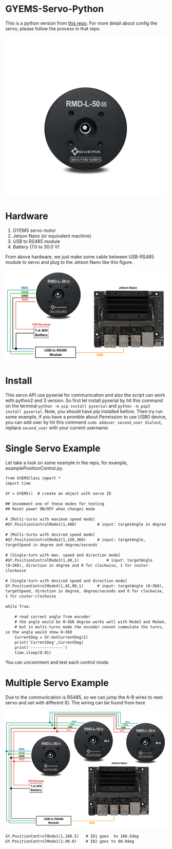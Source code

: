 # GYEMS-Servo-Python

This is a python version from [this repo](https://github.com/rasheeddo/GYEMS-Servo). For more detail about config the servo, please follow the process in that repo.

![](image/servo.png)

# Hardware
1. GYEMS servo motor
2. Jetson Nano (or equivalent machine)
3. USB to RS485 module
4. Battery (7.0 to 30.0 V)

From above hardware, we just make some cable between USB-RS485 module to servo and plug to the Jetson Nano like this figure.

![](image/wiring.PNG)

# Install
This servo API use pyserial for communication and also the script can work with python2 and 3 version. So first let install pyserial by hit this command on the terminal `python -m pip install pyserial` and `python -m pip3 install pyserial`. Note, you should have pip installed before. Then try run some example, if you have a promble about Permission to use USB0 device, you can add user by hit this command `sudo adduser second_user dialout`, replace `second_user` with your current username.

# Single Servo Example

Let take a look on some example in the repo, for example, examplePositionControl.py.
```
from GYEMSClass import *
import time

GY = GYEMS()  # create an object with servo ID

## Uncomment one of these modes for testing
## Reset power ON/OFF when changes mode

# [Multi-turns with maximum speed mode]
#GY.PositionControlMode1(1,480)			# input: targetAngle in degree  

# [Multi-turns with desired speed mode]		
#GY.PositionControlMode2(1,150,360)		# input: targetAngle, targetSpeed in degree and degree/seconds 	

# [Single-turn with max. speed and direction mode]										
#GY.PositionControlMode3(1,40,1)			# input: targetAngle (0~360), direction in degree and 0 for clockwise, 1 for couter-clockwise	

# [Single-turn with desired speed and direction mode]	
GY.PositionControlMode4(1,45,90,1)		# input: targetAngle (0~360), targetSpeed, direction in degree, degree/seconds and 0 for clockwise, 1 for couter-clockwise

while True:

	# read current angle from encoder
	# the angle would be 0~360 degree works well with Mode3 and Mode4, 
	# but in multi-turns mode the encoder cannot cummulate the turns, so the angle would show 0~360
	CurrentDeg = GY.GetCurrentDeg(1)
	print('CurrentDeg',CurrentDeg)
	print('--------------')
	time.sleep(0.01)
```
You can uncomment and test each control mode. 
  
# Multiple Servo Example
Due to the communication is RS485, so we can jump the A-B wires to next servo and set with different ID. The wiring can be found from here

![](image/multipleservo.PNG)

```
GY.PositionControlMode1(1,180.5)   # ID1 goes  to 180.5deg
GY.PositionControlMode1(2,90.0)    # ID2 goes to 90.0deg
```

  
